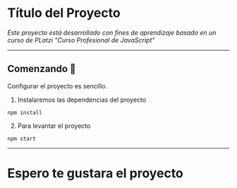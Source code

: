 # Título del Proyecto

_Este proyecto está desarrollado con fines de aprendizaje basado en un curso de PLatzi "Curso Profesional de JavaScript"_

---
## Comenzando 🚀

Configurar el proyecto es sencillo.

1. Instalaremos las dependencias del proyecto
```
npm install
```

2. Para levantar el proyecto
```
npm start
```
---

# Espero te gustara el proyecto

